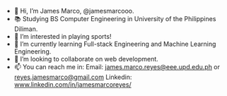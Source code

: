 - 👋 Hi, I’m James Marco, @jamesmarcooo.
- 📚 Studying BS Computer Engineering in University of the Philippines Diliman.
- 👀 I’m interested in playing sports!
- 🌱 I’m currently learning Full-stack Engineering and Machine Learning Engineering.
- 💞️ I’m looking to collaborate on web development.
- 📫 You can reach me in: 
             Email: james.marco.reyes@eee.upd.edu.ph or reyes.jamesmarco@gmail.com 
             Linkedin: www.linkedin.com/in/jamesmarcoreyes/

<!---
jamesmarcooo/jamesmarcooo is a ✨ special ✨ repository because its `README.md` (this file) appears on your GitHub profile.
You can click the Preview link to take a look at your changes.
--->
